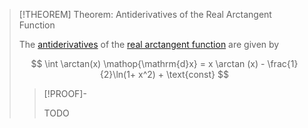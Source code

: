 >[!THEOREM] Theorem: Antiderivatives of the Real Arctangent Function
>
>The [antiderivatives](../../../../Integration/Indefinite%20Integrals/Indefinite%20Integral.md) of the [real arctangent function](Real%20Arctangent%20Function.md) are given by
>
>$$
>\int \arctan(x) \mathop{\mathrm{d}x} = x \arctan (x) - \frac{1}{2}\ln(1+ x^2) + \text{const}
>$$
>
>>[!PROOF]-
>>
>>TODO
>>
>